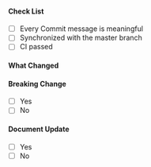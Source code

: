 #### Check List
- [ ] Every Commit message is meaningful
- [ ] Synchronized with the master branch
- [ ] CI passed

#### What Changed


#### Breaking Change
- [ ] Yes
- [ ] No

#### Document Update
- [ ] Yes
- [ ] No
